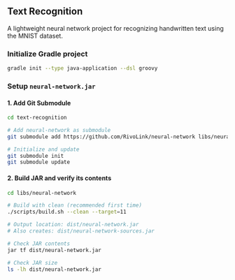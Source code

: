 ## Text Recognition
A lightweight neural network project for recognizing handwritten text using the MNIST dataset.

### Initialize Gradle project
```sh
gradle init --type java-application --dsl groovy
```

### Setup `neural-network.jar`

#### 1. Add Git Submodule
```sh
cd text-recognition

# Add neural-network as submodule
git submodule add https://github.com/RivoLink/neural-network libs/neural-network

# Initialize and update
git submodule init
git submodule update
```

#### 2. Build JAR and verify its contents
```sh
cd libs/neural-network

# Build with clean (recommended first time)
./scripts/build.sh --clean --target=11

# Output location: dist/neural-network.jar
# Also creates: dist/neural-network-sources.jar

# Check JAR contents
jar tf dist/neural-network.jar

# Check JAR size
ls -lh dist/neural-network.jar
```
